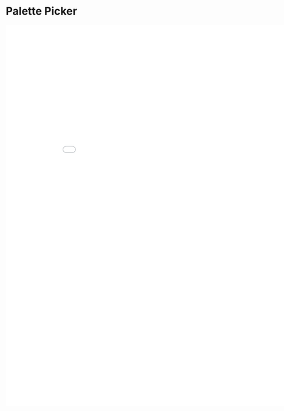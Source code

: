 # Palette Picker

<iframe src="palette_picker.html" width="900px" height="1000px" style="border: none;"></iframe>
